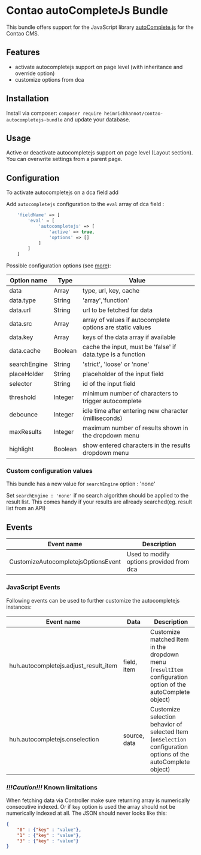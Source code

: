 # Contao autoCompleteJs Bundle

This bundle offers support for the JavaScript library [autoComplete.js](https://github.com/TarekRaafat/autoComplete.js) for the Contao CMS.

## Features

- activate autocompletejs support on page level (with inheritance and override option)
- customize options from dca

## Installation

Install via composer: `composer require heimrichhannot/contao-autocompletejs-bundle` and update your database.

## Usage

Active or deactivate autocompletejs support on page level (Layout section). You can overwrite settings from a parent page.

## Configuration
To activate autocompletejs on a dca field add  

Add `autocompletejs` configuration to the `eval` array of dca field :
```php
    'fieldName' => [
        'eval' = [
            'autocompletejs' => [ 
                'active' => true,
                'options' => []
            ]
        ]
    ]
```

Possible configuration options (see [more](https://tarekraafat.github.io/autoComplete.js/#/configuration)):

Option name|Type|Value
---|----|---
data|Array|type, url, key, cache
data.type|String|'array','function'
data.url|String|url to be fetched for data
data.src|Array|array of values if autocomplete options are static values
data.key|Array|keys of the data array if available
data.cache|Boolean|cache the input, must be 'false' if data.type is a function
searchEngine|String|'strict', 'loose' or 'none'
placeHolder|String|placeholder of the input field
selector|String|id of the input field
threshold|Integer|minimum number of characters to trigger autocomplete
debounce|Integer|idle time after entering new character (milliseconds) 
maxResults|Integer|maximum number of results shown in the dropdown menu
highlight|Boolean|show entered characters in the results dropdown menu

### Custom configuration values
This bundle has a new value for `searchEngine` option : 'none' 

Set `searchEngine : 'none'` if no search algorithm should be applied to the result list. 
This comes handy if your results are allready searched(eg. result list from an API)

## Events
Event name | Description
---|---
CustomizeAutocompletejsOptionsEvent | Used to modify options provided from dca

### JavaScript Events
Following events can be used to further customize the autocompletejs instances: 

Event name | Data | Description
---------- | ---- | -----------
huh.autocompletejs.adjust_result_item | field, item | Customize matched Item in the dropdown menu (`resultItem` configuration option of the autoComplete object)
huh.autocompletejs.onselection | source, data | Customize selection behavior of selected Item (`onSelection` configuration options of the autoComplete object)

### ***!!!Caution!!!*** Known limitations
When fetching data via Controller make sure returning array is numerically consecutive indexed. Or if `key` option is used the array should not be numerically indexed at all. The JSON should never looks like this:
```JSON
{
    "0" : {"key" : "value"},
    "1" : {"key" : "value"},
    "3" : {"key" : "value"}
}
```
